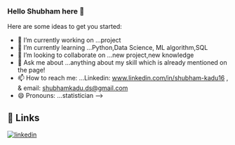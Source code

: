 ### Hello Shubham here 👋

Here are some ideas to get you started:

- 🔭 I’m currently working on ...project
- 🌱 I’m currently learning ...Python,Data Science, ML algorithm,SQL
- 👯 I’m looking to collaborate on ...new project,new knowledge
- 💬 Ask me about ...anything about my skill which is already mentioned on the page!
- 📫 How to reach me: ...Linkedin: www.linkedin.com/in/shubham-kadu16 , & email: shubhamkadu.ds@gmail.com
- 😄 Pronouns: ...statistician
-->
## 🔗 Links
[![linkedin](https://img.shields.io/badge/linkedin-0A66C2?style=for-the-badge&logo=linkedin&logoColor=white)](https://www.linkedin.com/in/shubham-kadu16)



